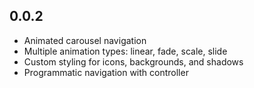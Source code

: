 ## 0.0.2

- Animated carousel navigation
- Multiple animation types: linear, fade, scale, slide
- Custom styling for icons, backgrounds, and shadows
- Programmatic navigation with controller



